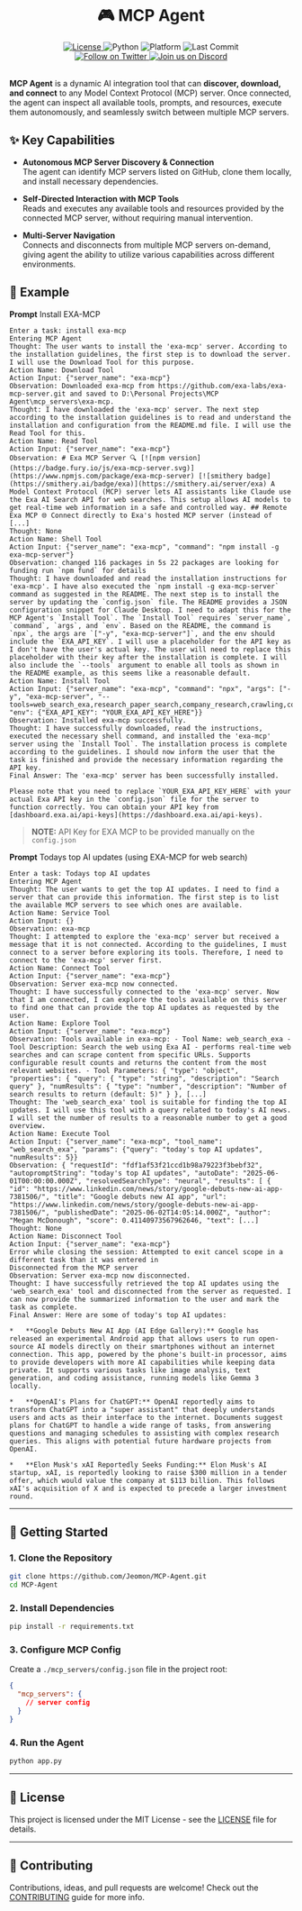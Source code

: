 <div align="center">

  <h1>🎮 MCP Agent</h1>

  <a href="https://github.com/Jeomon/MCP-Agent/blob/main/LICENSE">
    <img src="https://img.shields.io/badge/license-MIT-green" alt="License">
  </a>
  <img src="https://img.shields.io/badge/python-3.12%2B-blue" alt="Python">
  <img src="https://img.shields.io/badge/platform-Cross%20Platform-blue" alt="Platform">
  <img src="https://img.shields.io/github/last-commit/Jeomon/MCP-Agent" alt="Last Commit">
  <br>
  <a href="https://x.com/CursorTouch">
    <img src="https://img.shields.io/badge/follow-%40CursorTouch-1DA1F2?logo=twitter&style=flat" alt="Follow on Twitter">
  </a>
  <a href="https://discord.com/invite/Aue9Yj2VzS">
    <img src="https://img.shields.io/badge/Join%20on-Discord-5865F2?logo=discord&logoColor=white&style=flat" alt="Join us on Discord">
  </a>

</div>

<br>

**MCP Agent** is a dynamic AI integration tool that can **discover, download, and connect** to any Model Context Protocol (MCP) server. Once connected, the agent can inspect all available tools, prompts, and resources, execute them autonomously, and seamlessly switch between multiple MCP servers.

## ✨ Key Capabilities

- **Autonomous MCP Server Discovery & Connection**  
  The agent can identify MCP servers listed on GitHub, clone them locally, and install necessary dependencies.

- **Self-Directed Interaction with MCP Tools**  
  Reads and executes any available tools and resources provided by the connected MCP server, without requiring manual intervention.

- **Multi-Server Navigation**  
  Connects and disconnects from multiple MCP servers on-demand, giving agent the ability to utilize various capabilities across different environments.

## 📃 Example

**Prompt** Install EXA-MCP

```plaintext
Enter a task: install exa-mcp
Entering MCP Agent
Thought: The user wants to install the 'exa-mcp' server. According to the installation guidelines, the first step is to download the server. I will use the Download Tool for this purpose.
Action Name: Download Tool
Action Input: {"server_name": "exa-mcp"}
Observation: Downloaded exa-mcp from https://github.com/exa-labs/exa-mcp-server.git and saved to D:\Personal Projects\MCP Agent\mcp_servers\exa-mcp.
Thought: I have downloaded the 'exa-mcp' server. The next step according to the installation guidelines is to read and understand the installation and configuration from the README.md file. I will use the Read Tool for this.
Action Name: Read Tool
Action Input: {"server_name": "exa-mcp"}
Observation: # Exa MCP Server 🔍 [![npm version](https://badge.fury.io/js/exa-mcp-server.svg)](https://www.npmjs.com/package/exa-mcp-server) [![smithery badge](https://smithery.ai/badge/exa)](https://smithery.ai/server/exa) A Model Context Protocol (MCP) server lets AI assistants like Claude use the Exa AI Search API for web searches. This setup allows AI models to get real-time web information in a safe and controlled way. ## Remote Exa MCP 🌐 Connect directly to Exa's hosted MCP server (instead of [...]
Thought: None
Action Name: Shell Tool
Action Input: {"server_name": "exa-mcp", "command": "npm install -g exa-mcp-server"}
Observation: changed 116 packages in 5s 22 packages are looking for funding run `npm fund` for details
Thought: I have downloaded and read the installation instructions for 'exa-mcp'. I have also executed the `npm install -g exa-mcp-server` command as suggested in the README. The next step is to install the server by updating the `config.json` file. The README provides a JSON configuration snippet for Claude Desktop. I need to adapt this for the MCP Agent's `Install Tool`. The `Install Tool` requires `server_name`, `command`, `args`, and `env`. Based on the README, the command is `npx`, the args are `["-y", "exa-mcp-server"]`, and the env should include the `EXA_API_KEY`. I will use a placeholder for the API key as I don't have the user's actual key. The user will need to replace this placeholder with their key after the installation is complete. I will also include the `--tools` argument to enable all tools as shown in the README example, as this seems like a reasonable default.
Action Name: Install Tool
Action Input: {"server_name": "exa-mcp", "command": "npx", "args": ["-y", "exa-mcp-server", "--tools=web_search_exa,research_paper_search,company_research,crawling,competitor_finder,linkedin_search,wikipedia_search_exa,github_search"], "env": {"EXA_API_KEY": "YOUR_EXA_API_KEY_HERE"}}
Observation: Installed exa-mcp successfully.
Thought: I have successfully downloaded, read the instructions, executed the necessary shell command, and installed the 'exa-mcp' server using the `Install Tool`. The installation process is complete according to the guidelines. I should now inform the user that the task is finished and provide the necessary information regarding the API key.
Final Answer: The 'exa-mcp' server has been successfully installed. 

Please note that you need to replace `YOUR_EXA_API_KEY_HERE` with your actual Exa API key in the `config.json` file for the server to function correctly. You can obtain your API key from [dashboard.exa.ai/api-keys](https://dashboard.exa.ai/api-keys).
```

>**NOTE:** API Key for EXA MCP to be provided manually on the `config.json`

**Prompt** Todays top AI updates (using EXA-MCP for web search)

```plaintext
Enter a task: Todays top AI updates
Entering MCP Agent
Thought: The user wants to get the top AI updates. I need to find a server that can provide this information. The first step is to list the available MCP servers to see which ones are available.
Action Name: Service Tool
Action Input: {}
Observation: exa-mcp
Thought: I attempted to explore the 'exa-mcp' server but received a message that it is not connected. According to the guidelines, I must connect to a server before exploring its tools. Therefore, I need to connect to the 'exa-mcp' server first.
Action Name: Connect Tool
Action Input: {"server_name": "exa-mcp"}
Observation: Server exa-mcp now connected.
Thought: I have successfully connected to the 'exa-mcp' server. Now that I am connected, I can explore the tools available on this server to find one that can provide the top AI updates as requested by the user.
Action Name: Explore Tool
Action Input: {"server_name": "exa-mcp"}
Observation: Tools available in exa-mcp: - Tool Name: web_search_exa - Tool Description: Search the web using Exa AI - performs real-time web searches and can scrape content from specific URLs. Supports configurable result counts and returns the content from the most relevant websites. - Tool Parameters: { "type": "object", "properties": { "query": { "type": "string", "description": "Search query" }, "numResults": { "type": "number", "description": "Number of search results to return (default: 5)" } }, [...]
Thought: The 'web_search_exa' tool is suitable for finding the top AI updates. I will use this tool with a query related to today's AI news. I will set the number of results to a reasonable number to get a good overview.
Action Name: Execute Tool
Action Input: {"server_name": "exa-mcp", "tool_name": "web_search_exa", "params": {"query": "today's top AI updates", "numResults": 5}}
Observation: { "requestId": "fdf1af53f21ccd1b98a79223f3bebf32", "autopromptString": "today's top AI updates", "autoDate": "2025-06-01T00:00:00.000Z", "resolvedSearchType": "neural", "results": [ { "id": "https://www.linkedin.com/news/story/google-debuts-new-ai-app-7381506/", "title": "Google debuts new AI app", "url": "https://www.linkedin.com/news/story/google-debuts-new-ai-app-7381506/", "publishedDate": "2025-06-02T14:05:14.000Z", "author": "Megan McDonough", "score": 0.41140973567962646, "text": [...]
Thought: None
Action Name: Disconnect Tool
Action Input: {"server_name": "exa-mcp"}
Error while closing the session: Attempted to exit cancel scope in a different task than it was entered in
Disconnected from the MCP server
Observation: Server exa-mcp now disconnected.
Thought: I have successfully retrieved the top AI updates using the 'web_search_exa' tool and disconnected from the server as requested. I can now provide the summarized information to the user and mark the task as complete.
Final Answer: Here are some of today's top AI updates:

*   **Google Debuts New AI App (AI Edge Gallery):** Google has released an experimental Android app that allows users to run open-source AI models directly on their smartphones without an internet connection. This app, powered by the phone's built-in processor, aims to provide developers with more AI capabilities while keeping data private. It supports various tasks like image analysis, text generation, and coding assistance, running models like Gemma 3 locally.

*   **OpenAI's Plans for ChatGPT:** OpenAI reportedly aims to transform ChatGPT into a "super assistant" that deeply understands users and acts as their interface to the internet. Documents suggest plans for ChatGPT to handle a wide range of tasks, from answering questions and managing schedules to assisting with complex research queries. This aligns with potential future hardware projects from OpenAI.

*   **Elon Musk's xAI Reportedly Seeks Funding:** Elon Musk's AI startup, xAI, is reportedly looking to raise $300 million in a tender offer, which would value the company at $113 billion. This follows xAI's acquisition of X and is expected to precede a larger investment round.
```

---

## 🏁 Getting Started

### 1. Clone the Repository

```bash
git clone https://github.com/Jeomon/MCP-Agent.git
cd MCP-Agent
````

### 2. Install Dependencies

```bash
pip install -r requirements.txt
```

### 3. Configure MCP Config

Create a `./mcp_servers/config.json` file in the project root:

```json
{
  "mcp_servers": {
    // server config
  }
}
```

### 4. Run the Agent

```bash
python app.py
```

---

## 🪪 License

This project is licensed under the MIT License - see the [LICENSE](LICENSE) file for details.

---

## 🤝 Contributing

Contributions, ideas, and pull requests are welcome! Check out the [CONTRIBUTING](CONTRIBUTING.md) guide for more info.
